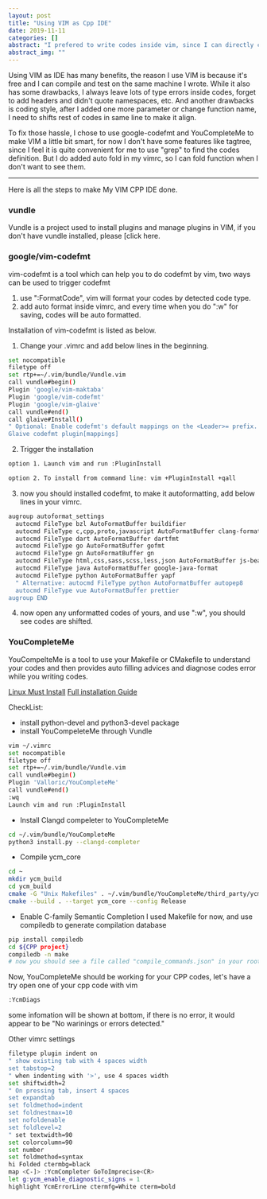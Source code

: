 ```yaml
---
layout: post
title: "Using VIM as Cpp IDE"
date: 2019-11-11
categories: []
abstract: "I prefered to write codes inside vim, since I can directly compile them in the same nodes, and it is free. And this blog is my Must Have when using VIM as a cpp IDE."
abstract_img: ""
---
```


Using VIM as IDE has many benefits, the reason I use VIM is because it's free and I can compile and test on the same machine I wrote.
While it also has some drawbacks, I always leave lots of type errors inside codes, forget to add headers and didn't quote namespaces, etc. And another drawbacks is coding style, after I added one more parameter or change function name, I need to shifts rest of codes in same line to make it align. 

To fix those hassle, I chose to use google-codefmt and YouCompleteMe to make VIM a little bit smart, for now I don't have some features like tagtree, since I feel it is quite convenient for me to use "grep" to find the codes definition. But I do added auto fold in my vimrc, so I can fold function when I don't want to see them.

------

Here is all the steps to make My VIM CPP IDE done. 

### vundle
Vundle is a project used to install plugins and manage plugins in VIM, if you don't have vundle installed, please [click here[](https://github.com/VundleVim/Vundle.vim).

### google/vim-codefmt

vim-codefmt is a tool which can help you to do codefmt by vim, two ways can be used to trigger codefmt

1. use ":FormatCode", vim will format your codes by detected code type.
2. add auto format inside vimrc, and every time when you do ":w" for saving, codes will be auto formatted.

Installation of vim-codefmt is listed as below.

1. Change your .vimrc and add below lines in the beginning.
``` bash
set nocompatible
filetype off
set rtp+=~/.vim/bundle/Vundle.vim
call vundle#begin()
Plugin 'google/vim-maktaba'
Plugin 'google/vim-codefmt'
Plugin 'google/vim-glaive'
call vundle#end()
call glaive#Install()
" Optional: Enable codefmt's default mappings on the <Leader>= prefix.
Glaive codefmt plugin[mappings]
```

2. Trigger the installation
``` bash
option 1. Launch vim and run :PluginInstall
```
``` bash
option 2. To install from command line: vim +PluginInstall +qall
```

3. now you should installed codefmt, to make it autoformatting, add below lines in your vimrc.
``` bash
augroup autoformat_settings
  autocmd FileType bzl AutoFormatBuffer buildifier
  autocmd FileType c,cpp,proto,javascript AutoFormatBuffer clang-format
  autocmd FileType dart AutoFormatBuffer dartfmt
  autocmd FileType go AutoFormatBuffer gofmt
  autocmd FileType gn AutoFormatBuffer gn
  autocmd FileType html,css,sass,scss,less,json AutoFormatBuffer js-beautify
  autocmd FileType java AutoFormatBuffer google-java-format
  autocmd FileType python AutoFormatBuffer yapf
  " Alternative: autocmd FileType python AutoFormatBuffer autopep8
  autocmd FileType vue AutoFormatBuffer prettier
augroup END
```

4. now open any unformatted codes of yours, and use ":w", you should see codes are shifted.

### YouCompleteMe

YouCompelteMe is a tool to use your Makefile or CMakefile to understand your codes and then provides auto filling advices and diagnose codes error while you writing codes.

[Linux Must Install](https://github.com/ycm-core/YouCompleteMe#linux-64-bit)
[Full installation Guide](https://github.com/ycm-core/YouCompleteMe#full-installation-guide)

CheckList:
- install python-devel and python3-devel package
- install YouCompeleteMe through Vundle
``` bash
vim ~/.vimrc
set nocompatible
filetype off
set rtp+=~/.vim/bundle/Vundle.vim
call vundle#begin()
Plugin 'Valloric/YouCompleteMe'
call vundle#end()
:wq
Launch vim and run :PluginInstall
```
- Install Clangd compeleter to YouCompleteMe
``` bash
cd ~/.vim/bundle/YouCompleteMe
python3 install.py --clangd-completer
```
- Compile ycm_core
``` bash
cd ~
mkdir ycm_build
cd ycm_build
cmake -G "Unix Makefiles" . ~/.vim/bundle/YouCompleteMe/third_party/ycmd/cpp
cmake --build . --target ycm_core --config Release
```
- Enable C-family Semantic Completion
I used Makefile for now, and use compiledb to generate compilation database
``` bash
pip install compiledb
cd ${CPP project}
compiledb -n make
# now you should see a file called "compile_commands.json" in your root dir.
```

Now, YouCompleteMe should be working for your CPP codes, let's have a try
open one of your cpp code with vim
``` bash
:YcmDiags
```
some infomation will be shown at bottom, if there is no error, it would appear to be "No warinings or errors detected."

Other vimrc settings
``` bash
filetype plugin indent on
" show existing tab with 4 spaces width
set tabstop=2
" when indenting with '>', use 4 spaces width
set shiftwidth=2
" On pressing tab, insert 4 spaces
set expandtab
set foldmethod=indent
set foldnestmax=10
set nofoldenable
set foldlevel=2
" set textwidth=90
set colorcolumn=90
set number
set foldmethod=syntax
hi Folded ctermbg=black
map <C-]> :YcmCompleter GoToImprecise<CR>
let g:ycm_enable_diagnostic_signs = 1
highlight YcmErrorLine ctermfg=White cterm=bold
```